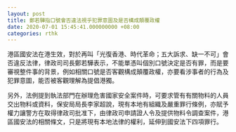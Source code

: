 ```yaml
---
layout: post
title: 鄭若驊指口號會否違法視乎犯罪意圖及是否構成顛覆政權
date: 2020-07-01 15:45:41.000000000 +08:00
categories: rthk
---
```


港區國安法在港生效，對於再叫「光復香港、時代革命；五大訴求、缺一不可」會否違反法律，律政司司長鄭若驊表示，不能單憑叫個別口號決定是否有罪，而是要審視整件事的背景，例如相關口號是否客觀構成顛覆政權，亦要看涉事者的行為及犯罪意圖，能否被客觀理解為提倡港獨。

另外，法例提到執法部門在辦理危害國家安全案件時，可要求管有有關物料的人員交出物料或資料，保安局局長李家超說，現有本地有組織及嚴重罪行條例，亦賦予權力讓警方在取得律政司批准下，由律政司申請證人令及提供物料令調查案件，港區國安法的相關條文，只是將現有本地法律的權利，延伸到國安法下四項罪行。
